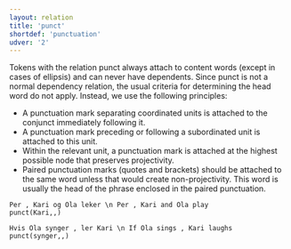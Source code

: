 ```yaml
---
layout: relation
title: 'punct'
shortdef: 'punctuation'
udver: '2'
---
```



Tokens with the relation punct always attach to content words (except in cases of ellipsis) and can never have dependents. Since punct is not a normal dependency relation, the usual criteria for determining the head word do not apply. Instead, we use the following principles:
  * A punctuation mark separating coordinated units is attached to the conjunct immediately following it.
  * A punctuation mark preceding or following a subordinated unit is attached to this unit.
  * Within the relevant unit, a punctuation mark is attached at the highest possible node that preserves projectivity.
  * Paired punctuation marks (quotes and brackets) should be attached to the same word unless that would create non-projectivity. This word is usually the head of the phrase enclosed in the paired punctuation.

~~~ sdparse
Per , Kari og Ola leker \n Per , Kari and Ola play
punct(Kari,,)
~~~
~~~ sdparse
Hvis Ola synger , ler Kari \n If Ola sings , Kari laughs
punct(synger,,)
~~~
 
<!-- Interlanguage links updated Pá kvě 14 11:09:21 CEST 2021 -->
